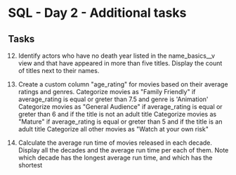 # SQL - Day 2 - Additional tasks

## Tasks

12. Identify actors who have no death year listed in the name_basics__v view and that have appeared in more than five titles. Display the count of titles next to their names.

13. Create a custom column "age_rating" for movies based on their average ratings and genres. 
    Categorize movies as "Family Friendly" if average_rating is equal or greter than 7.5 and genre is 'Animation'
    Categorize movies as "General Audience" if average_rating is equal or greter than 6 and if the title is not an adult title 
    Categorize movies as "Mature" if average_rating is equal or greter than 5 and if the title is an adult title
    Categorize all other movies as "Watch at your own risk"

14. Calculate the average run time of movies released in each decade. Display all the decades and the average run time per each of them.
    Note which decade has the longest average run time, and which has the shortest
